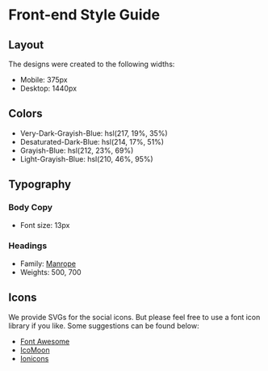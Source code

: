 # Front-end Style Guide

## Layout

The designs were created to the following widths:

- Mobile: 375px
- Desktop: 1440px

## Colors

- Very-Dark-Grayish-Blue: hsl(217, 19%, 35%)
- Desaturated-Dark-Blue: hsl(214, 17%, 51%)
- Grayish-Blue: hsl(212, 23%, 69%)
- Light-Grayish-Blue: hsl(210, 46%, 95%)

## Typography

### Body Copy

- Font size: 13px

### Headings

- Family: [Manrope](https://fonts.google.com/specimen/Manrope)
- Weights: 500, 700

## Icons

We provide SVGs for the social icons. But please feel free to use a font icon library if you like. Some suggestions can be found below:

- [Font Awesome](https://fontawesome.com)
- [IcoMoon](https://icomoon.io)
- [Ionicons](https://ionicons.com)
